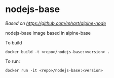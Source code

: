 nodejs-base
===========

*Based on https://github.com/mhart/alpine-node*

nodejs-base image based in alpine-base

To build

```
docker build -t <repo>/nodejs-base:<version> .
```

To run:

```
docker run -it <repo>/nodejs-base:<version> 
```